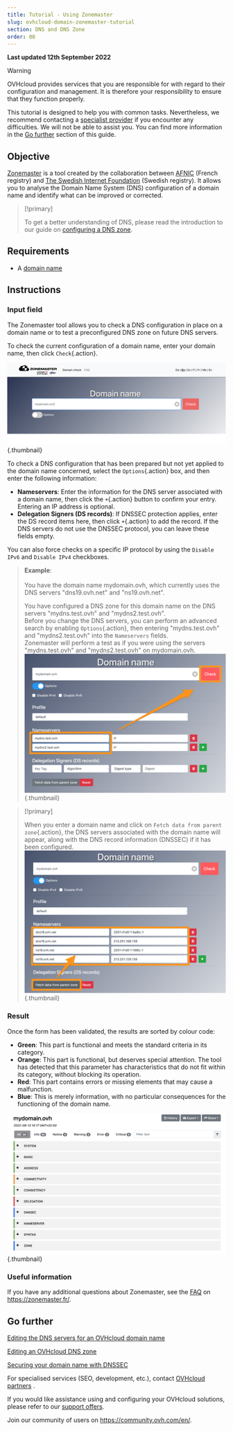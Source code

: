 ```yaml
---
title: Tutorial - Using Zonemaster
slug: ovhcloud-domain-zonemaster-tutorial
section: DNS and DNS Zone
order: 08
---
```


**Last updated 12th September 2022**

> [!warning]
>
> OVHcloud provides services that you are responsible for with regard to their configuration and management. It is therefore your responsibility to ensure that they function properly.
>
> This tutorial is designed to help you with common tasks. Nevertheless, we recommend contacting a [specialist provider](https://partner.ovhcloud.com/en-ie/) if you encounter any difficulties. We will not be able to assist you. You can find more information in the [Go further](#go-further) section of this guide.
>

## Objective

[Zonemaster](https://zonemaster.net/en/run-test) is a tool created by the collaboration between [AFNIC](https://www.afnic.fr/en/) (French registry) and [The Swedish Internet Foundation](https://internetstiftelsen.se/en/) (Swedish registry). It allows you to analyse the Domain Name System (DNS) configuration of a domain name and identify what can be improved or corrected.

> [!primary]
>
> To get a better understanding of DNS, please read the introduction to our guide on [configuring a DNS zone](https://docs.ovh.com/ie/en/domains/web_hosting_how_to_edit_my_dns_zone/).


## Requirements

- A [domain name](https://www.ovhcloud.com/en-ie/domains/)

## Instructions

### Input field

The Zonemaster tool allows you to check a DNS configuration in place on a domain name or to test a preconfigured DNS zone on future DNS servers.

To check the current configuration of a domain name, enter your domain name, then click `Check`{.action}.

![domains](images/zonemaster01.png){.thumbnail}

To check a DNS configuration that has been prepared but not yet applied to the domain name concerned, select the `Options`{.action} box, and then enter the following information:

- **Nameservers**: Enter the information for the DNS server associated with a domain name, then click the `+`{.action} button to confirm your entry. Entering an IP address is optional.
- **Delegation Signers (DS records)**: If DNSSEC protection applies, enter the DS record items here, then click `+`{.action} to add the record. If the DNS servers do not use the DNSSEC protocol, you can leave these fields empty.

You can also force checks on a specific IP protocol by using the `Disable IPv6` and `Disable IPv4` checkboxes.

> **Example**:<br><br> You have the domain name mydomain.ovh, which currently uses the DNS servers "dns19.ovh.net" and "ns19.ovh.net". 
>
> You have configured a DNS zone for this domain name on the DNS servers "mydns.test.ovh" and "mydns2.test.ovh".<br>
> Before you change the DNS servers, you can perform an advanced search by enabling `Options`{.action}, then entering "mydns.test.ovh" and "mydns2.test.ovh" into the `Nameservers` fields.<br>
> Zonemaster will perform a test as if you were using the servers "mydns.test.ovh" and "mydns2.test.ovh" on mydomain.ovh.<br>
> ![domains](images/zonemaster02.png){.thumbnail}

> [!primary]
>
> When you enter a domain name and click on `Fetch data from parent zone`{.action}, the DNS servers associated with the domain name will appear, along with the DNS record information (DNSSEC) if it has been configured.
> ![domains](images/zonemaster03.png){.thumbnail}

### Result

Once the form has been validated, the results are sorted by colour code:

- **Green**: This part is functional and meets the standard criteria in its category.
- **Orange**: This part is functional, but deserves special attention. The tool has detected that this parameter has characteristics that do not fit within its category, without blocking its operation.
- **Red**: This part contains errors or missing elements that may cause a malfunction. 
- **Blue**: This is merely information, with no particular consequences for the functioning of the domain name.

![domains](images/zonemaster04.png){.thumbnail}

### Useful information

If you have any additional questions about Zonemaster, see the [FAQ](https://zonemaster.net/en/faq) on <https://zonemaster.fr/>.

## Go further <a name="go-further"></a>

[Editing the DNS servers for an OVHcloud domain name](https://docs.ovh.com/ie/en/domains/web_hosting_general_information_about_dns_servers/)

[Editing an OVHcloud DNS zone](https://docs.ovh.com/ie/en/domains/web_hosting_how_to_edit_my_dns_zone/)

[Securing your domain name with DNSSEC](https://docs.ovh.com/ie/en/domains/secure_your_domain_with_dnssec/)

For specialised services (SEO, development, etc.), contact [OVHcloud partners](https://partner.ovhcloud.com/en-ie/) .

If you would like assistance using and configuring your OVHcloud solutions, please refer to our [support offers](https://www.ovhcloud.com/en-ie/support-levels/).

Join our community of users on <https://community.ovh.com/en/>.
